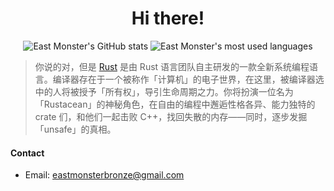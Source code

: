 <p align="center">
  <h1 align="center">Hi there!</h1>
</p>
<p align="center">
  <img src="https://github-readme-stats.vercel.app/api?username=eastmonster&show_icons=true" alt="East Monster's GitHub stats">
  <img src="https://github-readme-stats.vercel.app/api/top-langs/?username=eastmonster&layout=compact&exclude_repo=eastmonster.github.io" alt="East Monster's most used languages">
</p>

> 你说的对，但是 [Rust](https://www.rust-lang.org/) 是由 Rust 语言团队自主研发的一款全新系统编程语言。编译器存在于一个被称作「计算机」的电子世界，在这里，被编译器选中的人将被授予「所有权」，导引生命周期之力。你将扮演一位名为「Rustacean」的神秘角色，在自由的编程中邂逅性格各异、能力独特的 crate 们，和他们一起击败 C++，找回失散的内存——同时，逐步发掘「unsafe」的真相。
#### Contact
- Email: eastmonsterbronze@gmail.com
